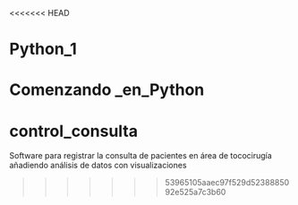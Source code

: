 <<<<<<< HEAD
# Python_1
Comenzando _en_Python
=======
# control_consulta
Software para registrar la consulta de pacientes en área de tococirugía añadiendo análisis de datos con visualizaciones
>>>>>>> 53965105aaec97f529d5238885092e525a7c3b60
